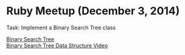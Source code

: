 # Ruby Meetup (December 3, 2014)
Task: Implement a Binary Search Tree class

[Binary Search Tree](http://algs4.cs.princeton.edu/32bst/)   
[Binary Search Tree Data Structure Video](https://www.youtube.com/watch?v=pYT9F8_LFTM)
